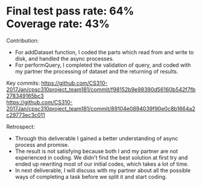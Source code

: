 Final test pass rate: 64%  
Coverage rate: 43%
==========================

Contribution:   
* For addDataset function, I coded the parts which read from and write to disk, and handled the async processes.  
* For performQuery, I completed the validation of query, and coded with my partner the processing of dataset and the returning of results.

Key commits:
https://github.com/CS310-2017Jan/cpsc310project_team181/commit/f98152b9e98390d56160b542f7fb278349165bc3  
https://github.com/CS310-2017Jan/cpsc310project_team181/commit/89104e0894039f90e0c8b1664a2c29773ec3c011

Retrospect:  
* Through this deliverable I gained a better understanding of async process and promise.   
* The result is not satisfying because both I and my partner are not experienced in coding. We didn't find the best solution at first try and ended up rewriting most of our initial codes, which takes a lot of time.  
* In next deliverable, I will discuss with my partner about all the possible ways of completing a task before we split it and start coding.  
